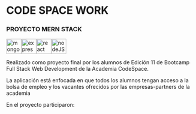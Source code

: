 # CODE SPACE WORK

### PROYECTO MERN STACK 
<img src=  "https://www.vectorlogo.zone/logos/mongodb/mongodb-icon.svg" alt="mongoDB" 
     width="40" height="40"/><img src="https://www.vectorlogo.zone/logos/expressjs/expressjs-icon.svg" alt="express" width="40" height="40"/><img src="https://reactnative.dev/img/header_logo.svg" alt="react" width="40" height="40"/><img src= "https://www.vectorlogo.zone/logos/nodejs/nodejs-icon.svg" alt="nodeJS" width="40" height="40"/>

Realizado como proyecto final por los alumnos de Edición 11 de Bootcamp Full Stack Web Development de la Academia CodeSpace.

La aplicación está enfocada en que todos los alumnos tengan acceso a la bolsa de empleo y los vacantes ofrecidos por las empresas-partners de la academia

En el proyecto participaron:



